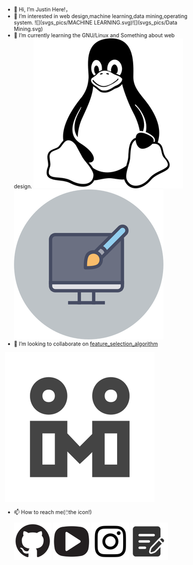 - 👋 Hi, I’m Justin Here!，
- 👀 I’m interested in web design,machine learning,data mining,operating system.
  ![](svgs_pics/MACHINE LEARNING.svg)![](svgs_pics/Data Mining.svg)
- 🌱 I’m currently learning the GNU/Linux and Something about web design.
  ![](svgs_pics/linux.svg)![](svgs_pics/web-design.svg)
- 💞️ I’m looking to collaborate on [feature_selection_algorithm](https://github.com/Justin-12138/feature_selection_algorithm)

![](svgs_pics/co.svg)


- 📫 How to reach me(:computer_mouse:the icon!) 

  [<img src="svgs_pics/github.svg" style="zoom:25%;" />](https://github.com/Justin-12138)              [<img src="svgs_pics/youtube.svg" style="zoom:25%;" />](https://www.youtube.com/channel/UCGuo9zmm4Dayi_rXj-nWP5A)                [<img src="svgs_pics/instagram.svg" style="zoom:25%;" />](https://www.instagram.com/justinliu303/)                  [<img src="svgs_pics/blog.svg" style="zoom:25%;" />](https://justin-12138.github.io/)

<!---
Justin-12138/Justin-12138 is a ✨ special ✨ repository because its `README.md` (this file) appears on your GitHub profile.
You can click the Preview link to take a look at your changes.
--->
